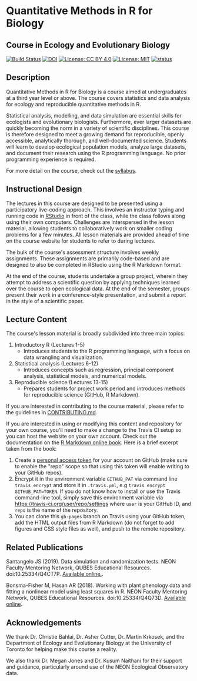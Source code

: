 Quantitative Methods in R for Biology
=========================================

Course in Ecology and Evolutionary Biology
------------------------------------------

[![Build Status](https://travis-ci.org/UofTCoders/rcourse.svg?branch=master)](https://travis-ci.org/UofTCoders/rcourse)
[![DOI](https://zenodo.org/badge/97400494.svg)](https://zenodo.org/badge/latestdoi/97400494)
[![License: CC BY 4.0](https://img.shields.io/badge/License-CC%20BY%204.0-lightgrey.svg)](https://creativecommons.org/licenses/by/4.0/)
[![License: MIT](https://img.shields.io/badge/License-MIT-yellow.svg)](https://opensource.org/licenses/MIT)
[![status](http://jose.theoj.org/papers/1a083e69c49c15011f9404dfab9b1ec8/status.svg)](http://jose.theoj.org/papers/1a083e69c49c15011f9404dfab9b1ec8)

## Description

Quantitative Methods in R for Biology is a course aimed at undergraduates at a third year level or above. 
The course covers statistics and data analysis for ecology and reproducible quantitative methods in R. 

Statistical analysis, modelling, and data simulation are essential skills for ecologists and evolutionary biologists. 
Furthermore, ever larger datasets are quickly becoming the norm in a variety of scientific disciplines. 
This course is therefore designed to meet a growing demand for reproducible, openly accessible, 
analytically thorough, and well-documented science. Students will learn to develop ecological population models, 
analyze large datasets, and document their research using the R programming language. No prior programming experience is required.

For more detail on the course, check out the [syllabus](https://jhollist.github.io/rcourse/).

## Instructional Design

The lectures in this course are designed to be presented using a participatory live-coding approach.
This involves an instructor typing and running code in [RStudio](https://www.rstudio.com/) in front of the class, while the class follows
along using their own computers. Challenges are interspersed in the lesson material, allowing students to 
collaboratively work on smaller coding problems for a few minutes. All lesson materials are provided ahead
of time on the course website for students to refer to during lectures.

The bulk of the course's assessment structure involves weekly assignments. These assignments
are primarily code-based and are designed to also be completed in RStudio using the R Markdown format.

At the end of the course, students undertake a group project, wherein they attempt to address a scientific
question by applying techniques learned over the course to open ecological data. At the end of the semester,
groups present their work in a conference-style presentation, and submit a report in the style of a scientific paper. 

## Lecture Content

The course's lesson material is broadly subdivided into three main topics:

1. Introductory R (Lectures 1-5)
    * Introduces students to the R programming language, with a focus on 
      data wrangling and visualization.
2. Statistical analysis (Lectures 6-12)
    * Introduces concepts such as regression, principal component analysis, statistical models, and numerical models.
3. Reproducible science (Lectures 13-15)
    * Prepares students for project work period and introduces methods for reproducible science (GitHub, R Markdown).

If you are interested in contributing to the course material, please refer to the guidelines in [CONTRIBUTING.md](https://github.com/UofTCoders/rcourse/blob/master/CONTRIBUTING.md). 

If you are interested in using or modifying this content and repository for your 
own course, you'll need to make a change to the Travis CI setup so you can host 
the website on your own account. Check out the documentation on the [R Markdown
online book](https://bookdown.org/yihui/bookdown/github.html). Here is a brief 
excerpt taken from the book:

1. Create a [personal access token](http://bit.ly/2cEBYWB) for your account on GitHub (make sure to enable the "repo" scope so that using this token will enable writing to your GitHub repos).
1. Encrypt it in the environment variable `GITHUB_PAT` via command line `travis encrypt` and store it in `.travis.yml`, 
e.g `travis encrypt GITHUB_PAT=TOKEN`. If you do not know how to install or use the Travis command-line tool, simply save this environment variable via https://travis-ci.org/user/repo/settings where `user` is your GitHub ID, and `repo` is the name of the repository.
1. You can clone this `gh-pages` branch on Travis using your GitHub token, add the HTML output files from R Markdown (do not forget to add figures and CSS style files as well), and push to the remote repository.

## Related Publications

Santangelo JS (2019). Data simulation and randomization tests. NEON Faculty Mentoring Network, QUBES Educational Resources. doi:10.25334/Q4CT7P. [Available online.](https://qubeshub.org/qubesresources/publications/996/1).

Bonsma-Fisher M, Hasan AR (2018). Working with plant phenology data and fitting a nonlinear model using least squares in R. NEON Faculty Mentoring Network, QUBES Educational Resources. doi:10.25334/Q4Q73D. [Available online](https://qubeshub.org/qubesresources/publications/978/1).

## Acknowledgements

We thank Dr. Christie Bahlai, Dr. Asher Cutter, Dr. Martin Krkosek, and the Department of Ecology
and Evolutionary Biology at the University of Toronto for helping make this course a reality.

We also thank Dr. Megan Jones and Dr. Kusum Naithani for their support and guidance, particularly
around use of the NEON Ecological Observatory data. 
